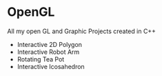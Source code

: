 # OpenGL
All my open GL and Graphic Projects created in C++

- Interactive 2D Polygon
- Interactive Robot Arm
- Rotating Tea Pot 
- Interactive Icosahedron
